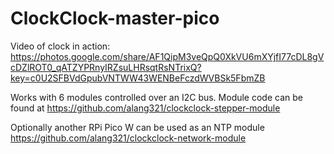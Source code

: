 # ClockClock-master-pico

Video of clock in action:
https://photos.google.com/share/AF1QipM3veQpQ0XkVU6mXYjfI77cDL8gVcDZlROT0_qATZYPRnyIRZsuLHRsqtRsNTrixQ?key=c0U2SFBVdGpubVNTWW43WENBeFczdWVBSk5FbmZB

Works with 6 modules controlled over an I2C bus. Module code can be found at https://github.com/alang321/clockclock-stepper-module

Optionally another RPi Pico W can be used as an NTP module https://github.com/alang321/clockclock-network-module

